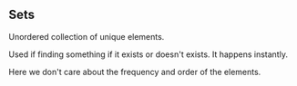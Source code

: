 ## Sets

Unordered collection of unique elements.

Used if finding something if it exists or doesn't exists. It happens instantly.

Here we don't care about the frequency and order of the elements.


